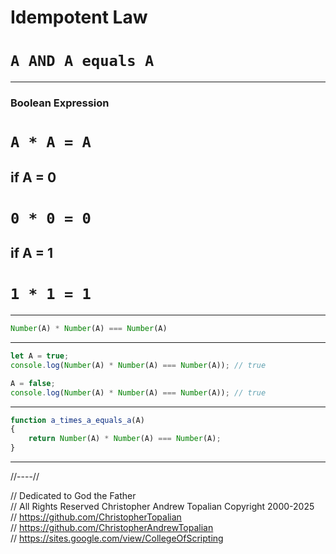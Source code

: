 # Idempotent Law  
# **`A AND A equals A`**

---

### Boolean Expression  
# **`A * A = A`**

## if A = 0  
# **`0 * 0 = 0`**

## if A = 1  
# **`1 * 1 = 1`**

---

```javascript
Number(A) * Number(A) === Number(A)
```

---

```javascript
let A = true;
console.log(Number(A) * Number(A) === Number(A)); // true

A = false;
console.log(Number(A) * Number(A) === Number(A)); // true
```

---

```javascript
function a_times_a_equals_a(A)
{
    return Number(A) * Number(A) === Number(A);
}
```

---

//----//

// Dedicated to God the Father  
// All Rights Reserved  Christopher Andrew Topalian Copyright 2000-2025  
// https://github.com/ChristopherTopalian  
// https://github.com/ChristopherAndrewTopalian  
// https://sites.google.com/view/CollegeOfScripting


